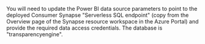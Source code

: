 You will need to update the Power BI data source parameters to point to the deployed Consumer Synapse "Serverless SQL endpoint" (copy from the Overview page of the Synapse resource workspace in the Azure Portal) and provide the required data access credentials. The database is "transparencyengine".